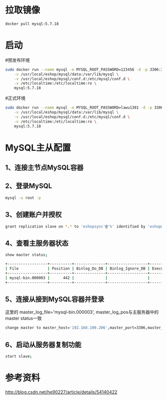 拉取镜像
======
```Bash
docker pull mysql:5.7.18
```


启动
======

#预发布环境
```Bash
sudo docker run --name mysql -e MYSQL_ROOT_PASSWORD=123456 -d -p 3306:3306 \
    -v /usr/local/eshop/mysql/data:/var/lib/mysql \
    -v /usr/local/eshop/mysql/conf.d:/etc/mysql/conf.d \
    -v /etc/localtime:/etc/localtime:ro \
    mysql:5.7.18
```

#正式环境
```Bash
sudo docker run --name mysql -e MYSQL_ROOT_PASSWORD=lawu1301 -d -p 3306:3306 \
    -v /usr/local/eshop/mysql/data:/var/lib/mysql \
    -v /usr/local/eshop/mysql/conf.d:/etc/mysql/conf.d \
    -v /etc/localtime:/etc/localtime:ro \
    mysql:5.7.18
```

MySQL主从配置
======

1、连接主节点MySQL容器
------

2、登录MySQL
------
```Bash
mysql -u root -p
```

3、创建账户并授权
------
```Bash
grant replication slave on *.* to 'eshopsync'@'%' identified by 'eshop@master';
```

4、查看主服务器状态
------
```Bash
show master status;

+------------------+----------+--------------+------------------+-------------------+
| File             | Position | Binlog_Do_DB | Binlog_Ignore_DB | Executed_Gtid_Set |
+------------------+----------+--------------+------------------+-------------------+
| mysql-bin.000003 |      442 |              |                  |                   |
+------------------+----------+--------------+------------------+-------------------+
```

5、连接从接到MySQL容器并登录
------
这里的 master_log_file='mysql-bin.000003', master_log_pos与主服务器中的master status一致
```Bash
change master to master_host='192.168.100.206',master_port=3306,master_user='eshopsync',master_password='eshop@master',master_log_file='mysql-bin.000003', master_log_pos=442;
```

6、启动从服务器复制功能
------
```Bash
start slave;
```


参考资料
======
http://blog.csdn.net/he90227/article/details/54140422